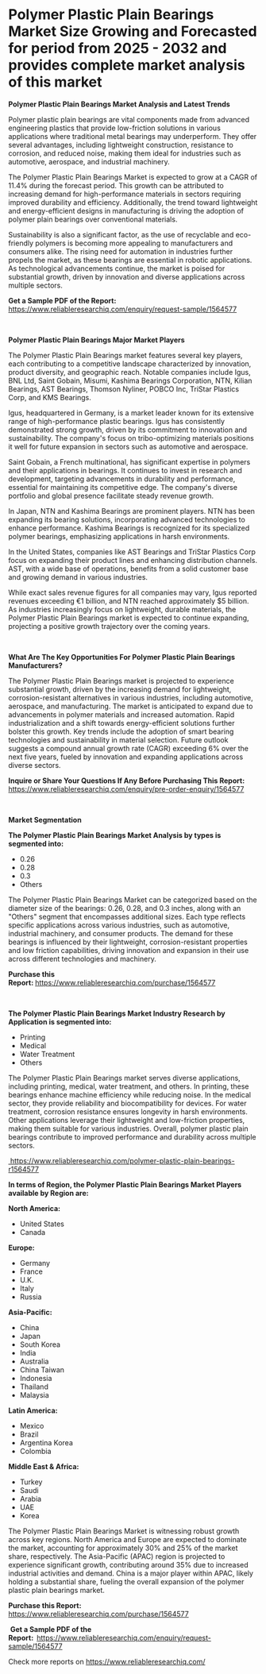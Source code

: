 <p><h1>Polymer Plastic Plain Bearings Market Size Growing and Forecasted for period from 2025 - 2032 and provides complete market analysis of this market</h1></p><p><strong>Polymer Plastic Plain Bearings Market Analysis and Latest Trends</strong></p>
<p><p>Polymer plastic plain bearings are vital components made from advanced engineering plastics that provide low-friction solutions in various applications where traditional metal bearings may underperform. They offer several advantages, including lightweight construction, resistance to corrosion, and reduced noise, making them ideal for industries such as automotive, aerospace, and industrial machinery.</p><p>The Polymer Plastic Plain Bearings Market is expected to grow at a CAGR of 11.4% during the forecast period. This growth can be attributed to increasing demand for high-performance materials in sectors requiring improved durability and efficiency. Additionally, the trend toward lightweight and energy-efficient designs in manufacturing is driving the adoption of polymer plain bearings over conventional materials. </p><p>Sustainability is also a significant factor, as the use of recyclable and eco-friendly polymers is becoming more appealing to manufacturers and consumers alike. The rising need for automation in industries further propels the market, as these bearings are essential in robotic applications. As technological advancements continue, the market is poised for substantial growth, driven by innovation and diverse applications across multiple sectors.</p></p>
<p><strong>Get a Sample PDF of the Report:&nbsp;</strong> <a href="https://www.reliableresearchiq.com/enquiry/request-sample/1564577?utm_campaign=2132&utm_medium=2&utm_source=Github&utm_content=ia&utm_term=01022025&utm_id=polymer-plastic-plain-bearings">https://www.reliableresearchiq.com/enquiry/request-sample/1564577</a></p>
<p>&nbsp;</p>
<p><strong>Polymer Plastic Plain Bearings Major Market Players</strong></p>
<p><p>The Polymer Plastic Plain Bearings market features several key players, each contributing to a competitive landscape characterized by innovation, product diversity, and geographic reach. Notable companies include Igus, BNL Ltd, Saint Gobain, Misumi, Kashima Bearings Corporation, NTN, Kilian Bearings, AST Bearings, Thomson Nyliner, POBCO Inc, TriStar Plastics Corp, and KMS Bearings.</p><p>Igus, headquartered in Germany, is a market leader known for its extensive range of high-performance plastic bearings. Igus has consistently demonstrated strong growth, driven by its commitment to innovation and sustainability. The company's focus on tribo-optimizing materials positions it well for future expansion in sectors such as automotive and aerospace.</p><p>Saint Gobain, a French multinational, has significant expertise in polymers and their applications in bearings. It continues to invest in research and development, targeting advancements in durability and performance, essential for maintaining its competitive edge. The company's diverse portfolio and global presence facilitate steady revenue growth.</p><p>In Japan, NTN and Kashima Bearings are prominent players. NTN has been expanding its bearing solutions, incorporating advanced technologies to enhance performance. Kashima Bearings is recognized for its specialized polymer bearings, emphasizing applications in harsh environments.</p><p>In the United States, companies like AST Bearings and TriStar Plastics Corp focus on expanding their product lines and enhancing distribution channels. AST, with a wide base of operations, benefits from a solid customer base and growing demand in various industries.</p><p>While exact sales revenue figures for all companies may vary, Igus reported revenues exceeding €1 billion, and NTN reached approximately $5 billion. As industries increasingly focus on lightweight, durable materials, the Polymer Plastic Plain Bearings market is expected to continue expanding, projecting a positive growth trajectory over the coming years.</p></p>
<p>&nbsp;</p>
<p><strong>What Are The Key Opportunities For Polymer Plastic Plain Bearings Manufacturers?</strong></p>
<p><p>The Polymer Plastic Plain Bearings market is projected to experience substantial growth, driven by the increasing demand for lightweight, corrosion-resistant alternatives in various industries, including automotive, aerospace, and manufacturing. The market is anticipated to expand due to advancements in polymer materials and increased automation. Rapid industrialization and a shift towards energy-efficient solutions further bolster this growth. Key trends include the adoption of smart bearing technologies and sustainability in material selection. Future outlook suggests a compound annual growth rate (CAGR) exceeding 6% over the next five years, fueled by innovation and expanding applications across diverse sectors.</p></p>
<p><strong>Inquire or Share Your Questions If Any Before Purchasing This Report:</strong> <a href="https://www.reliableresearchiq.com/enquiry/pre-order-enquiry/1564577?utm_campaign=2132&utm_medium=2&utm_source=Github&utm_content=ia&utm_term=01022025&utm_id=polymer-plastic-plain-bearings">https://www.reliableresearchiq.com/enquiry/pre-order-enquiry/1564577</a></p>
<p>&nbsp;</p>
<p><strong>Market Segmentation</strong></p>
<p><strong>The Polymer Plastic Plain Bearings Market Analysis by types is segmented into:</strong></p>
<p><ul><li>0.26</li><li>0.28</li><li>0.3</li><li>Others</li></ul></p>
<p><p>The Polymer Plastic Plain Bearings Market can be categorized based on the diameter size of the bearings: 0.26, 0.28, and 0.3 inches, along with an "Others" segment that encompasses additional sizes. Each type reflects specific applications across various industries, such as automotive, industrial machinery, and consumer products. The demand for these bearings is influenced by their lightweight, corrosion-resistant properties and low friction capabilities, driving innovation and expansion in their use across different technologies and machinery.</p></p>
<p><strong>Purchase this Report:&nbsp;</strong><a href="https://www.reliableresearchiq.com/purchase/1564577?utm_campaign=2132&utm_medium=2&utm_source=Github&utm_content=ia&utm_term=01022025&utm_id=polymer-plastic-plain-bearings">https://www.reliableresearchiq.com/purchase/1564577</a></p>
<p>&nbsp;</p>
<p><strong>The Polymer Plastic Plain Bearings Market Industry Research by Application is segmented into:</strong></p>
<p><ul><li>Printing</li><li>Medical</li><li>Water Treatment</li><li>Others</li></ul></p>
<p><p>The Polymer Plastic Plain Bearings market serves diverse applications, including printing, medical, water treatment, and others. In printing, these bearings enhance machine efficiency while reducing noise. In the medical sector, they provide reliability and biocompatibility for devices. For water treatment, corrosion resistance ensures longevity in harsh environments. Other applications leverage their lightweight and low-friction properties, making them suitable for various industries. Overall, polymer plastic plain bearings contribute to improved performance and durability across multiple sectors.</p></p>
<p><a href="https://www.reliableresearchiq.com/polymer-plastic-plain-bearings-r1564577?utm_campaign=2132&utm_medium=2&utm_source=Github&utm_content=ia&utm_term=01022025&utm_id=polymer-plastic-plain-bearings">&nbsp;https://www.reliableresearchiq.com/polymer-plastic-plain-bearings-r1564577</a></p>
<p><strong>In terms of Region, the Polymer Plastic Plain Bearings Market Players available by Region are:</strong></p>
<p>
    <p> <strong> North America: </strong>
        <ul>
            <li>United States</li>
            <li>Canada</li>
        </ul>
        </p> 
    <p> <strong> Europe: </strong>
        <ul>
            <li>Germany</li>
            <li>France</li>
            <li>U.K.</li>
            <li>Italy</li>
            <li>Russia</li>
        </ul>
        </p> 
    <p> <strong> Asia-Pacific: </strong>
        <ul>
            <li>China</li>
            <li>Japan</li>
            <li>South Korea</li>
            <li>India</li>
            <li>Australia</li>
            <li>China Taiwan</li>
            <li>Indonesia</li>
            <li>Thailand</li>
            <li>Malaysia</li>
        </ul>
        </p> 
    <p> <strong> Latin America: </strong>
        <ul>
            <li>Mexico</li>
            <li>Brazil</li>
            <li>Argentina Korea</li>
            <li>Colombia</li>
        </ul>
        </p> 
    <p> <strong> Middle East & Africa: </strong>
        <ul>
            <li>Turkey</li>
            <li>Saudi</li>
            <li>Arabia</li>
            <li>UAE</li>
            <li>Korea</li>
        </ul>
    </p>
    </p>
<p><p>The Polymer Plastic Plain Bearings Market is witnessing robust growth across key regions. North America and Europe are expected to dominate the market, accounting for approximately 30% and 25% of the market share, respectively. The Asia-Pacific (APAC) region is projected to experience significant growth, contributing around 35% due to increased industrial activities and demand. China is a major player within APAC, likely holding a substantial share, fueling the overall expansion of the polymer plastic plain bearings market.</p></p>
<p><strong>Purchase this Report: </strong><a href="https://www.reliableresearchiq.com/purchase/1564577?utm_campaign=2132&utm_medium=2&utm_source=Github&utm_content=ia&utm_term=01022025&utm_id=polymer-plastic-plain-bearings">https://www.reliableresearchiq.com/purchase/1564577</a></p>
<p>&nbsp;<strong>Get a Sample PDF of the Report:&nbsp;&nbsp;</strong><a href="https://www.reliableresearchiq.com/enquiry/request-sample/1564577?utm_campaign=2132&utm_medium=2&utm_source=Github&utm_content=ia&utm_term=01022025&utm_id=polymer-plastic-plain-bearings">https://www.reliableresearchiq.com/enquiry/request-sample/1564577</a></p>
<p><strong></strong></p>
<p>Check more reports on <a href="https://www.reliableresearchiq.com/?utm_campaign=2132&utm_medium=2&utm_source=Github&utm_content=ia&utm_term=01022025&utm_id=polymer-plastic-plain-bearings">https://www.reliableresearchiq.com/</a></p>